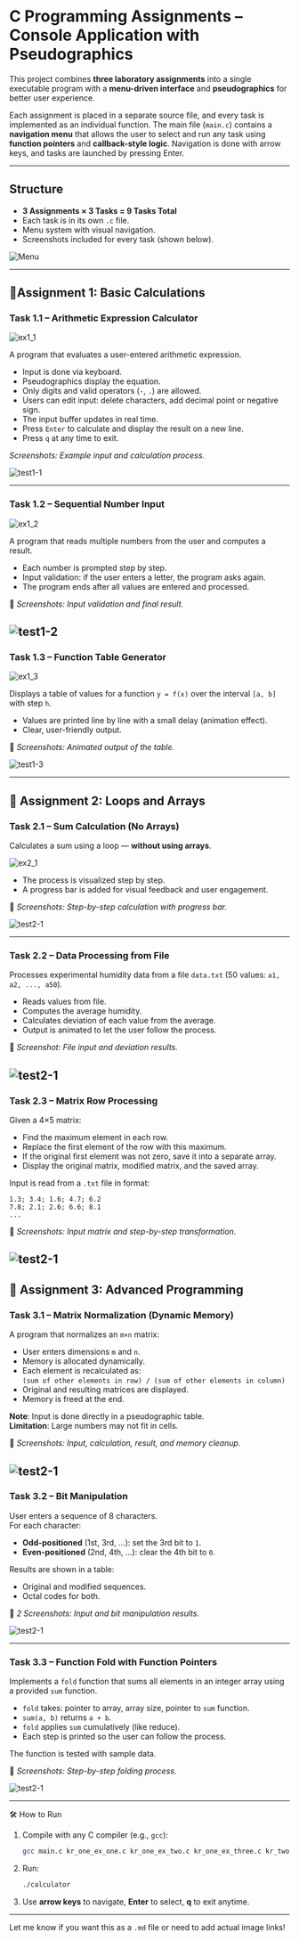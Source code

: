# C Programming Assignments – Console Application with Pseudographics

This project combines **three laboratory assignments** into a single executable program with a **menu-driven interface** and **pseudographics** for better user experience.

Each assignment is placed in a separate source file, and every task is implemented as an individual function. The main file (`main.c`) contains a **navigation menu** that allows the user to select and run any task using **function pointers** and **callback-style logic**. Navigation is done with arrow keys, and tasks are launched by pressing Enter.

---

## Structure

- **3 Assignments × 3 Tasks = 9 Tasks Total**
- Each task is in its own `.c` file.
- Menu system with visual navigation.
- Screenshots included for every task (shown below).

![Menu](gif/main_menu.gif)

---
## 🔹Assignment 1: Basic Calculations

### Task 1.1 – Arithmetic Expression Calculator
![ex1_1](img/ex1.1.png)

A program that evaluates a user-entered arithmetic expression.  
- Input is done via keyboard.
- Pseudographics display the equation.
- Only digits and valid operators (`-`, `.`) are allowed.
- Users can edit input: delete characters, add decimal point or negative sign.
- The input buffer updates in real time.
- Press `Enter` to calculate and display the result on a new line.
- Press `q` at any time to exit.

*Screenshots: Example input and calculation process.*

![test1-1](gif/ex1_1.gif)

---

### Task 1.2 – Sequential Number Input  
![ex1_2](img/ex1_2.png)

A program that reads multiple numbers from the user and computes a result.  
- Each number is prompted step by step.
- Input validation: if the user enters a letter, the program asks again.
- The program ends after all values are entered and processed.

📸 *Screenshots: Input validation and final result.*

![test1-2](gif/ex1_2.gif)
---

### Task 1.3 – Function Table Generator  
![ex1_3](img/ex1_3.png)

Displays a table of values for a function `y = f(x)` over the interval `[a, b]` with step `h`.  
- Values are printed line by line with a small delay (animation effect).
- Clear, user-friendly output.

📸 *Screenshots: Animated output of the table.*

![test1-3](gif/ex1_3.gif)

---

## 🔹 Assignment 2: Loops and Arrays

### Task 2.1 – Sum Calculation (No Arrays) 


Calculates a sum using a loop — **without using arrays**.  

![ex2_1](img/ex2_1.png)

- The process is visualized step by step.
- A progress bar is added for visual feedback and user engagement.

📸 *Screenshots: Step-by-step calculation with progress bar.*


![test2-1](gif/ex2_1.gif)

---

### Task 2.2 – Data Processing from File  
Processes experimental humidity data from a file `data.txt` (50 values: `a1, a2, ..., a50`).
- Reads values from file.
- Computes the average humidity.
- Calculates deviation of each value from the average.
- Output is animated to let the user follow the process.

📸 *Screenshot: File input and deviation results.*

![test2-1](gif/ex2_2.gif)
---

### Task 2.3 – Matrix Row Processing  
Given a 4×5 matrix:
- Find the maximum element in each row.
- Replace the first element of the row with this maximum.
- If the original first element was not zero, save it into a separate array.
- Display the original matrix, modified matrix, and the saved array.

Input is read from a `.txt` file in format:  
```
1.3; 3.4; 1.6; 4.7; 6.2
7.8; 2.1; 2.6; 6.6; 8.1
...
```

📸 *Screenshots: Input matrix and step-by-step transformation.*

![test2-1](gif/ex2_3.gif)
---

## 🔹 Assignment 3: Advanced Programming

### Task 3.1 – Matrix Normalization (Dynamic Memory)  
A program that normalizes an `m×n` matrix:
- User enters dimensions `m` and `n`.
- Memory is allocated dynamically.
- Each element is recalculated as:  
  `(sum of other elements in row) / (sum of other elements in column)`
- Original and resulting matrices are displayed.
- Memory is freed at the end.

**Note**: Input is done directly in a pseudographic table.  
**Limitation**: Large numbers may not fit in cells.

📸 *Screenshots: Input, calculation, result, and memory cleanup.*

![test2-1](gif/ex3_1.gif)
---

### Task 3.2 – Bit Manipulation  
User enters a sequence of 8 characters.  
For each character:
- **Odd-positioned** (1st, 3rd, ...): set the 3rd bit to `1`.
- **Even-positioned** (2nd, 4th, ...): clear the 4th bit to `0`.

Results are shown in a table:
- Original and modified sequences.
- Octal codes for both.

📸 *2 Screenshots: Input and bit manipulation results.*

![test2-1](gif/ex3_2.gif)

---

### Task 3.3 – Function Fold with Function Pointers  
Implements a `fold` function that sums all elements in an integer array using a provided `sum` function.  
- `fold` takes: pointer to array, array size, pointer to `sum` function.
- `sum(a, b)` returns `a + b`.
- `fold` applies `sum` cumulatively (like reduce).
- Each step is printed so the user can follow the process.

The function is tested with sample data.

📸 *Screenshots: Step-by-step folding process.*

![test2-1](gif/ex3_3.gif)

---
🛠️ How to Run

1. Compile with any C compiler (e.g., `gcc`):
   ```bash
   gcc main.c kr_one_ex_one.c kr_one_ex_two.c kr_one_ex_three.c kr_two_ex_one.c kr_two_ex_two.c kr_two_ex_three.c kr_three_ex_one.c kr_three_ex_two.c kr_three_ex_three.c -o calculator
   ```
2. Run:
   ```bash
   ./calculator
   ```
3. Use **arrow keys** to navigate, **Enter** to select, **q** to exit anytime.

---


Let me know if you want this as a `.md` file or need to add actual image links!
